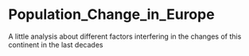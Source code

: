 # Population_Change_in_Europe
A little analysis about different factors interfering in the changes of this continent in the last decades
